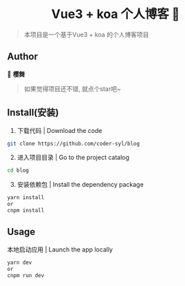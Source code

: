 


<h1 align="center">Vue3 + koa 个人博客 👋</h1>


> 本项目是一个基于Vue3 + koa 的个人博客项目





## Author

👤 **樱舞**





> 如果觉得项目还不错, 就点个star吧~




## Install(安装)
1. 下载代码 | Download the code
```sh
git clone https://github.com/coder-syl/blog
```
2. 进入项目目录 | Go to the project catalog
```sh
cd blog
```

3. 安装依赖包 | Install the dependency package
```sh
yarn install
or
cnpm install
```

## Usage

本地启动应用 | Launch the app locally
```sh
yarn dev
or
cnpm run dev
```

